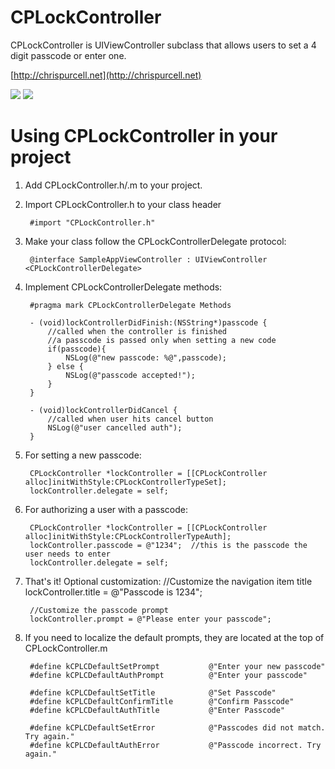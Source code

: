 CPLockController
============
CPLockController is UIViewController subclass that allows users to set a 4 digit passcode or enter one.

[http://chrispurcell.net](http://chrispurcell.net)

![](http://chrispurcell.net/github/cplockcontroller/enterpasscode.png)
![](http://chrispurcell.net/github/cplockcontroller/setpasscode.png)

Using CPLockController in your project
===================================

1. Add CPLockController.h/.m to your project.
2. Import CPLockController.h to your class header
		
		#import "CPLockController.h"
3. Make your class follow the CPLockControllerDelegate protocol:

		@interface SampleAppViewController : UIViewController <CPLockControllerDelegate>
4. Implement CPLockControllerDelegate methods:

		#pragma mark CPLockControllerDelegate Methods
		
		- (void)lockControllerDidFinish:(NSString*)passcode {
			//called when the controller is finished
			//a passcode is passed only when setting a new code
			if(passcode){
				NSLog(@"new passcode: %@",passcode);
			} else {
				NSLog(@"passcode accepted!");
			}
		}
		
		- (void)lockControllerDidCancel {
			//called when user hits cancel button
			NSLog(@"user cancelled auth");
		}
5. For setting a new passcode:

		CPLockController *lockController = [[CPLockController alloc]initWithStyle:CPLockControllerTypeSet];
		lockController.delegate = self;
		
6. For authorizing a user with a passcode:

		CPLockController *lockController = [[CPLockController alloc]initWithStyle:CPLockControllerTypeAuth];
		lockController.passcode = @"1234";  //this is the passcode the user needs to enter
		lockController.delegate = self;
		
	
7. That's it!  Optional customization:
		//Customize the navigation item title
		lockController.title = @"Passcode is 1234";
		
		//Customize the passcode prompt
		lockController.prompt = @"Please enter your passcode";

8. If you need to localize the default prompts, they are located at the top of CPLockController.m

		#define kCPLCDefaultSetPrompt			@"Enter your new passcode"
		#define kCPLCDefaultAuthPrompt			@"Enter your passcode"

		#define kCPLCDefaultSetTitle			@"Set Passcode"
		#define kCPLCDefaultConfirmTitle		@"Confirm Passcode"
		#define kCPLCDefaultAuthTitle			@"Enter Passcode"

		#define kCPLCDefaultSetError			@"Passcodes did not match. Try again."
		#define kCPLCDefaultAuthError			@"Passcode incorrect. Try again."
		
